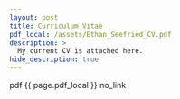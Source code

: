 ```yaml
---
layout: post
title: Curriculum Vitae
pdf_local: /assets/Ethan_Seefried_CV.pdf
description: >
  My current CV is attached here.
hide_description: true
---
```

pdf {{ page.pdf_local }} no_link
